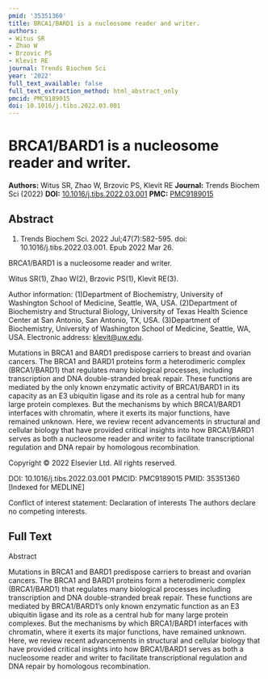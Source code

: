 ```yaml
---
pmid: '35351360'
title: BRCA1/BARD1 is a nucleosome reader and writer.
authors:
- Witus SR
- Zhao W
- Brzovic PS
- Klevit RE
journal: Trends Biochem Sci
year: '2022'
full_text_available: false
full_text_extraction_method: html_abstract_only
pmcid: PMC9189015
doi: 10.1016/j.tibs.2022.03.001
---
```


# BRCA1/BARD1 is a nucleosome reader and writer.
**Authors:** Witus SR, Zhao W, Brzovic PS, Klevit RE
**Journal:** Trends Biochem Sci (2022)
**DOI:** [10.1016/j.tibs.2022.03.001](https://doi.org/10.1016/j.tibs.2022.03.001)
**PMC:** [PMC9189015](https://www.ncbi.nlm.nih.gov/pmc/articles/PMC9189015/)

## Abstract

1. Trends Biochem Sci. 2022 Jul;47(7):582-595. doi: 10.1016/j.tibs.2022.03.001. 
Epub 2022 Mar 26.

BRCA1/BARD1 is a nucleosome reader and writer.

Witus SR(1), Zhao W(2), Brzovic PS(1), Klevit RE(3).

Author information:
(1)Department of Biochemistry, University of Washington School of Medicine, 
Seattle, WA, USA.
(2)Department of Biochemistry and Structural Biology, University of Texas Health 
Science Center at San Antonio, San Antonio, TX, USA.
(3)Department of Biochemistry, University of Washington School of Medicine, 
Seattle, WA, USA. Electronic address: klevit@uw.edu.

Mutations in BRCA1 and BARD1 predispose carriers to breast and ovarian cancers. 
The BRCA1 and BARD1 proteins form a heterodimeric complex (BRCA1/BARD1) that 
regulates many biological processes, including transcription and DNA 
double-stranded break repair. These functions are mediated by the only known 
enzymatic activity of BRCA1/BARD1 in its capacity as an E3 ubiquitin ligase and 
its role as a central hub for many large protein complexes. But the mechanisms 
by which BRCA1/BARD1 interfaces with chromatin, where it exerts its major 
functions, have remained unknown. Here, we review recent advancements in 
structural and cellular biology that have provided critical insights into how 
BRCA1/BARD1 serves as both a nucleosome reader and writer to facilitate 
transcriptional regulation and DNA repair by homologous recombination.

Copyright © 2022 Elsevier Ltd. All rights reserved.

DOI: 10.1016/j.tibs.2022.03.001
PMCID: PMC9189015
PMID: 35351360 [Indexed for MEDLINE]

Conflict of interest statement: Declaration of interests The authors declare no 
competing interests.

## Full Text

Abstract

Mutations in BRCA1 and BARD1 predispose carriers to breast and ovarian cancers. The BRCA1 and BARD1 proteins form a heterodimeric complex (BRCA1/BARD1) that regulates many biological processes including transcription and DNA double-stranded break repair. These functions are mediated by BRCA1/BARD1’s only known enzymatic function as an E3 ubiquitin ligase and its role as a central hub for many large protein complexes. But the mechanisms by which BRCA1/BARD1 interfaces with chromatin, where it exerts its major functions, have remained unknown. Here, we review recent advancements in structural and cellular biology that have provided critical insights into how BRCA1/BARD1 serves as both a nucleosome reader and writer to facilitate transcriptional regulation and DNA repair by homologous recombination.
